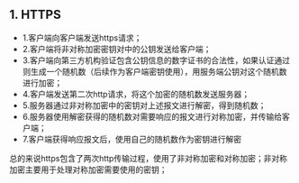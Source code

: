 ## 1. HTTPS
- 1.客户端向客户端发送https请求；
- 2.客户端将非对称加密密钥对中的公钥发送给客户端；
- 3.客户端向第三方机构验证包含公钥信息的数字证书的合法性，如果认证通过则生成一个随机数（后续作为客户端密钥使用），用服务端公钥对这个随机数进行加密；
- 4.客户端发送第二次http请求，将这个加密的随机数发送服务器；
- 5.服务器通过非对称加密中的密钥对上述报文进行解密，得到随机数；
- 6.服务器使用解密获得的随机数对需要响应的报文进行对称加密，并传输给客户端；
- 7.客户端获得响应报文后，使用自己的随机数作为密钥进行解密

总的来说https包含了两次http传输过程，使用了非对称加密和对称加密；非对称加密主要用于处理对称加密需要使用的密钥；
